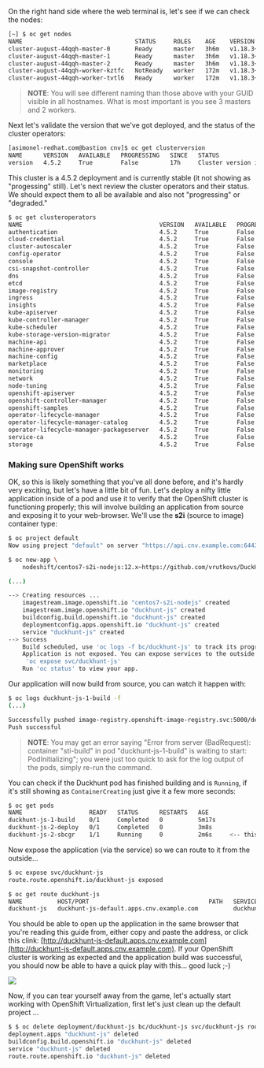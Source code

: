 On the right hand side where the web terminal is, let's see if we can check the nodes:

~~~bash
[~] $ oc get nodes
NAME                                STATUS     ROLES    AGE    VERSION
cluster-august-44qqh-master-0       Ready      master   3h6m   v1.18.3+3107688
cluster-august-44qqh-master-1       Ready      master   3h6m   v1.18.3+3107688
cluster-august-44qqh-master-2       Ready      master   3h6m   v1.18.3+3107688
cluster-august-44qqh-worker-kztfc   NotReady   worker   172m   v1.18.3+3107688
cluster-august-44qqh-worker-tvtl6   Ready      worker   172m   v1.18.3+3107688
~~~

> **NOTE**: You will see different naming than those above with your GUID visible in all hostnames. What is most important is you see 3 masters and 2 workers.

Next let's validate the version that we've got deployed, and the status of the cluster operators:

~~~bash
[asimonel-redhat.com@bastion cnv]$ oc get clusterversion
NAME      VERSION   AVAILABLE   PROGRESSING   SINCE   STATUS
version   4.5.2     True        False         17h     Cluster version is 4.5.2
~~~

This cluster is a 4.5.2 deployment and is currently stable (it not showing as "progessing" still). Let's next review the cluster operators and their status. We should expect them to all be available and also not "progressing" or "degraded."

~~~bash
$ oc get clusteroperators
NAME                                       VERSION   AVAILABLE   PROGRESSING   DEGRADED   SINCE
authentication                             4.5.2     True        False         False      17h
cloud-credential                           4.5.2     True        False         False      17h
cluster-autoscaler                         4.5.2     True        False         False      17h
config-operator                            4.5.2     True        False         False      17h
console                                    4.5.2     True        False         False      17h
csi-snapshot-controller                    4.5.2     True        False         False      17h
dns                                        4.5.2     True        False         False      17h
etcd                                       4.5.2     True        False         False      17h
image-registry                             4.5.2     True        False         False      17h
ingress                                    4.5.2     True        False         False      17h
insights                                   4.5.2     True        False         False      17h
kube-apiserver                             4.5.2     True        False         False      17h
kube-controller-manager                    4.5.2     True        False         False      17h
kube-scheduler                             4.5.2     True        False         False      17h
kube-storage-version-migrator              4.5.2     True        False         False      17h
machine-api                                4.5.2     True        False         False      17h
machine-approver                           4.5.2     True        False         False      17h
machine-config                             4.5.2     True        False         False      17h
marketplace                                4.5.2     True        False         False      17h
monitoring                                 4.5.2     True        False         False      17h
network                                    4.5.2     True        False         False      17h
node-tuning                                4.5.2     True        False         False      17h
openshift-apiserver                        4.5.2     True        False         False      17h
openshift-controller-manager               4.5.2     True        False         False      17h
openshift-samples                          4.5.2     True        False         False      17h
operator-lifecycle-manager                 4.5.2     True        False         False      17h
operator-lifecycle-manager-catalog         4.5.2     True        False         False      17h
operator-lifecycle-manager-packageserver   4.5.2     True        False         False      17h
service-ca                                 4.5.2     True        False         False      17h
storage                                    4.5.2     True        False         False      17h
~~~


### Making sure OpenShift works

OK, so this is likely something that you've all done before, and it's hardly very exciting, but let's have a little bit of fun. Let's deploy a nifty little application inside of a pod and use it to verify that the OpenShift cluster is functioning properly; this will involve building an application from source and exposing it to your web-browser. We'll use the **s2i** (source to image) container type:

~~~bash
$ oc project default
Now using project "default" on server "https://api.cnv.example.com:6443".

$ oc new-app \
	nodeshift/centos7-s2i-nodejs:12.x~https://github.com/vrutkovs/DuckHunt-JS

(...)

--> Creating resources ...
    imagestream.image.openshift.io "centos7-s2i-nodejs" created
    imagestream.image.openshift.io "duckhunt-js" created
    buildconfig.build.openshift.io "duckhunt-js" created
    deploymentconfig.apps.openshift.io "duckhunt-js" created
    service "duckhunt-js" created
--> Success
    Build scheduled, use 'oc logs -f bc/duckhunt-js' to track its progress.
    Application is not exposed. You can expose services to the outside world by executing one or more of the commands below:
     'oc expose svc/duckhunt-js'
    Run 'oc status' to view your app.
~~~

Our application will now build from source, you can watch it happen with:

~~~bash
$ oc logs duckhunt-js-1-build -f
(...)

Successfully pushed image-registry.openshift-image-registry.svc:5000/default/duckhunt-js:latest@sha256:4d0186040826a4be9d678459c5d6831e107a60c403d65a0da77fb076ff89084c
Push successful
~~~

> **NOTE**: You may get an error saying "Error from server (BadRequest): container "sti-build" in pod "duckhunt-js-1-build" is waiting to start: PodInitializing"; you were just too quick to ask for the log output of the pods, simply re-run the command.

You can check if the Duckhunt pod has finished building and is `Running`, if it's still showing as `ContainerCreating` just give it a few more seconds:

~~~bash
$ oc get pods
NAME                   READY   STATUS      RESTARTS   AGE
duckhunt-js-1-build    0/1     Completed   0          5m17s
duckhunt-js-2-deploy   0/1     Completed   0          3m8s
duckhunt-js-2-sbcgr    1/1     Running     0          2m6s     <-- this is the one!
~~~

Now expose the application (via the service) so we can route to it from the outside...

~~~bash
$ oc expose svc/duckhunt-js
route.route.openshift.io/duckhunt-js exposed

$ oc get route duckhunt-js
NAME          HOST/PORT                                  PATH   SERVICES      PORT       TERMINATION   WILDCARD
duckhunt-js   duckhunt-js-default.apps.cnv.example.com          duckhunt-js   8080-tcp                 None
~~~

You should be able to open up the application in the same browser that you're reading this guide from, either copy and paste the address, or click this clink: [http://duckhunt-js-default.apps.cnv.example.com](http://duckhunt-js-default.apps.cnv.example.com). If your OpenShift cluster is working as expected and the application build was successful, you should now be able to have a quick play with this... good luck ;-)

<img src="img/duckhunt.png"/>

Now, if you can tear yourself away from the game, let's actually start working with OpenShift Virtualization, first let's just clean up the default project ...

~~~bash
$ $ oc delete deployment/duckhunt-js bc/duckhunt-js svc/duckhunt-js route/duckhunt-js
deployment.apps "duckhunt-js" deleted
buildconfig.build.openshift.io "duckhunt-js" deleted
service "duckhunt-js" deleted
route.route.openshift.io "duckhunt-js" deleted
~~~